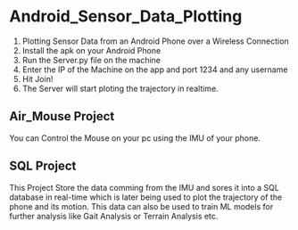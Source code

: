 # Android_Sensor_Data_Plotting
1. Plotting Sensor Data from an Android Phone over a Wireless Connection
2. Install the apk on your Android Phone
3. Run the Server.py file on the machine
4. Enter the IP of the Machine on the app and port 1234 and any username
5. Hit Join!
6. The Server will start ploting the trajectory in realtime.
## Air_Mouse Project
You can Control the Mouse on your pc using the IMU of your phone.

## SQL Project
This Project Store the data comming from the IMU and sores it into a SQL database in real-time which is later being used to plot the trajectory of the phone and its motion. This data can also be used to train ML models for further analysis like Gait Analysis or Terrain Analysis etc.
